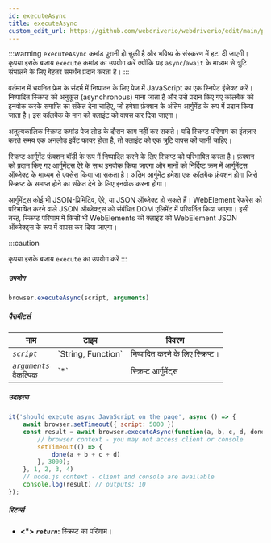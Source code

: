 ```yaml
---
id: executeAsync
title: executeAsync
custom_edit_url: https://github.com/webdriverio/webdriverio/edit/main/packages/webdriverio/src/commands/browser/executeAsync.ts
---
```


:::warning
`executeAsync` कमांड पुरानी हो चुकी है और भविष्य के संस्करण में हटा दी जाएगी।
कृपया इसके बजाय `execute` कमांड का उपयोग करें क्योंकि यह `async`/`await` के माध्यम से
त्रुटि संभालने के लिए बेहतर समर्थन प्रदान करता है।
:::

वर्तमान में चयनित फ्रेम के संदर्भ में निष्पादन के लिए पेज में JavaScript का एक स्निपेट इंजेक्ट करें। निष्पादित स्क्रिप्ट को अनुकूल (asynchronous) माना जाता है और उसे प्रदान किए गए कॉलबैक को इनवोक करके समाप्ति का संकेत देना चाहिए, जो हमेशा फ़ंक्शन के अंतिम आर्गुमेंट के रूप में प्रदान किया जाता है। इस कॉलबैक के मान को क्लाइंट को वापस कर दिया जाएगा।

अतुल्यकालिक स्क्रिप्ट कमांड पेज लोड के दौरान काम नहीं कर सकते। यदि स्क्रिप्ट परिणाम का इंतज़ार करते समय एक अनलोड इवेंट फायर होता है, तो क्लाइंट को एक त्रुटि वापस की जानी चाहिए।

स्क्रिप्ट आर्गुमेंट फ़ंक्शन बॉडी के रूप में निष्पादित करने के लिए स्क्रिप्ट को परिभाषित करता है। फ़ंक्शन को प्रदान किए गए आर्गुमेंट्स ऐरे के साथ इनवोक किया जाएगा और मानों को निर्दिष्ट क्रम में आर्गुमेंट्स ऑब्जेक्ट के माध्यम से एक्सेस किया जा सकता है। अंतिम आर्गुमेंट हमेशा एक कॉलबैक फ़ंक्शन होगा जिसे स्क्रिप्ट के समाप्त होने का संकेत देने के लिए इनवोक करना होगा।

आर्गुमेंट्स कोई भी JSON-प्रिमिटिव, ऐरे, या JSON ऑब्जेक्ट हो सकते हैं। WebElement रेफरेंस को परिभाषित करने वाले JSON ऑब्जेक्ट्स को संबंधित DOM एलिमेंट में परिवर्तित किया जाएगा। इसी तरह, स्क्रिप्ट परिणाम में किसी भी WebElements को क्लाइंट को WebElement JSON ऑब्जेक्ट्स के रूप में वापस कर दिया जाएगा।

:::caution

कृपया इसके बजाय `execute` का उपयोग करें
:::

##### उपयोग

```js
browser.executeAsync(script, arguments)
```

##### पैरामीटर्स

<table>
  <thead>
    <tr>
      <th>नाम</th><th>टाइप</th><th>विवरण</th>
    </tr>
  </thead>
  <tbody>
    <tr>
      <td><code><var>script</var></code></td>
      <td>`String, Function`</td>
      <td>निष्पादित करने के लिए स्क्रिप्ट।</td>
    </tr>
    <tr>
      <td><code><var>arguments</var></code><br /><span className="label labelWarning">वैकल्पिक</span></td>
      <td>`*`</td>
      <td>स्क्रिप्ट आर्गुमेंट्स</td>
    </tr>
  </tbody>
</table>

##### उदाहरण

```js title="executeAsync.js"
it('should execute async JavaScript on the page', async () => {
    await browser.setTimeout({ script: 5000 })
    const result = await browser.executeAsync(function(a, b, c, d, done) {
        // browser context - you may not access client or console
        setTimeout(() => {
            done(a + b + c + d)
        }, 3000);
    }, 1, 2, 3, 4)
    // node.js context - client and console are available
    console.log(result) // outputs: 10
});
```

##### रिटर्न्स

- **&lt;*&gt;**
            **<code><var>return</var></code>:**              स्क्रिप्ट का परिणाम।